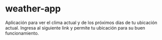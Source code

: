 # weather-app
Aplicación para ver el clima actual y de los próximos días de tu ubicación actual. Ingresa al siguiente link y permite tu ubicación para su buen funcionamiento.
